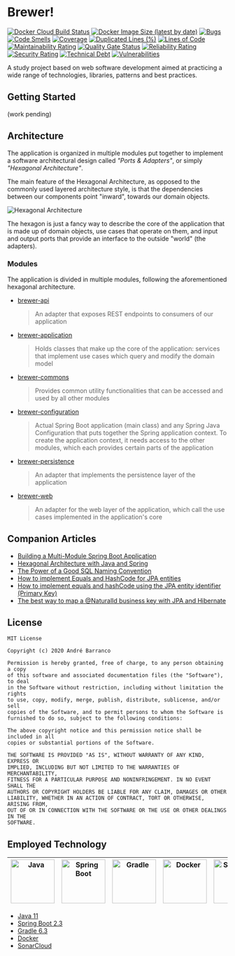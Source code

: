 # Brewer!
[![Docker Cloud Build Status](https://img.shields.io/docker/cloud/build/bandrefilipe/brewer)](https://hub.docker.com/r/bandrefilipe/brewer)
[![Docker Image Size (latest by date)](https://img.shields.io/docker/image-size/bandrefilipe/brewer?sort=date)](https://hub.docker.com/r/bandrefilipe/brewer)
[![Bugs](https://sonarcloud.io/api/project_badges/measure?project=bandrefilipe_brewer&metric=bugs)](https://sonarcloud.io/dashboard?id=bandrefilipe_brewer)
[![Code Smells](https://sonarcloud.io/api/project_badges/measure?project=bandrefilipe_brewer&metric=code_smells)](https://sonarcloud.io/dashboard?id=bandrefilipe_brewer)
[![Coverage](https://sonarcloud.io/api/project_badges/measure?project=bandrefilipe_brewer&metric=coverage)](https://sonarcloud.io/dashboard?id=bandrefilipe_brewer)
[![Duplicated Lines (%)](https://sonarcloud.io/api/project_badges/measure?project=bandrefilipe_brewer&metric=duplicated_lines_density)](https://sonarcloud.io/dashboard?id=bandrefilipe_brewer)
[![Lines of Code](https://sonarcloud.io/api/project_badges/measure?project=bandrefilipe_brewer&metric=ncloc)](https://sonarcloud.io/dashboard?id=bandrefilipe_brewer)
[![Maintainability Rating](https://sonarcloud.io/api/project_badges/measure?project=bandrefilipe_brewer&metric=sqale_rating)](https://sonarcloud.io/dashboard?id=bandrefilipe_brewer)
[![Quality Gate Status](https://sonarcloud.io/api/project_badges/measure?project=bandrefilipe_brewer&metric=alert_status)](https://sonarcloud.io/dashboard?id=bandrefilipe_brewer)
[![Reliability Rating](https://sonarcloud.io/api/project_badges/measure?project=bandrefilipe_brewer&metric=reliability_rating)](https://sonarcloud.io/dashboard?id=bandrefilipe_brewer)
[![Security Rating](https://sonarcloud.io/api/project_badges/measure?project=bandrefilipe_brewer&metric=security_rating)](https://sonarcloud.io/dashboard?id=bandrefilipe_brewer)
[![Technical Debt](https://sonarcloud.io/api/project_badges/measure?project=bandrefilipe_brewer&metric=sqale_index)](https://sonarcloud.io/dashboard?id=bandrefilipe_brewer)
[![Vulnerabilities](https://sonarcloud.io/api/project_badges/measure?project=bandrefilipe_brewer&metric=vulnerabilities)](https://sonarcloud.io/dashboard?id=bandrefilipe_brewer)

A study project based on web software development aimed at practicing a wide range of technologies, libraries, patterns and best practices.

## Getting Started
(work pending)

## Architecture
The application is organized in multiple modules put together to implement a software architectural design called _"Ports & Adapters"_, or simply _"Hexagonal Architecture"_.

The main feature of the Hexagonal Architecture, as opposed to the commonly used layered architecture style, is that the dependencies between our components point "inward", towards our domain objects.

<img alt="Hexagonal Architecture" src="https://reflectoring.io/assets/img/posts/spring-hexagonal/hexagonal-architecture.png"/>

The hexagon is just a fancy way to describe the core of the application that is made up of domain objects, use cases that operate on them, and input and output ports that provide an interface to the outside "world" (the adapters).

### Modules
The application is divided in multiple modules, following the aforementioned hexagonal architecture.

- [brewer-api](./adapters/brewer-api/README.md "brewer-api")
  > An adapter that exposes REST endpoints to consumers of our application
- [brewer-application](./brewer-application/README.md "brewer-application")
  > Holds classes that make up the core of the application: services that implement use cases which query and modify the domain model
- [brewer-commons](./brewer-commons/README.md "brewer-commons")
  > Provides common utility functionalities that can be accessed and used by all other modules
- [brewer-configuration](./brewer-configuration/README.md "brewer-configuration")
  > Actual Spring Boot application (main class) and any Spring Java Configuration that puts together the Spring application context. To create the application context, it needs access to the other modules, which each provides certain parts of the application
- [brewer-persistence](./adapters/brewer-persistence/README.md "brewer-persistence")
  > An adapter that implements the persistence layer of the application
- [brewer-web](./adapters/brewer-web/README.md "brewer-web")
  > An adapter for the web layer of the application, which call the use cases implemented in the application's core

## Companion Articles
- [Building a Multi-Module Spring Boot Application](https://reflectoring.io/spring-boot-gradle-multi-module/ "reflectoring.io")
- [Hexagonal Architecture with Java and Spring](https://reflectoring.io/spring-hexagonal/ "reflectoring.io")
- [The Power of a Good SQL Naming Convention](https://www.xaprb.com/blog/2008/10/26/the-power-of-a-good-sql-naming-convention/ "xaprb.com")
- [How to implement Equals and HashCode for JPA entities](https://vladmihalcea.com/hibernate-facts-equals-and-hashcode/ "vladmihalcea.com")
- [How to implement equals and hashCode using the JPA entity identifier (Primary Key)](https://vladmihalcea.com/how-to-implement-equals-and-hashcode-using-the-jpa-entity-identifier/ "vladmihalcea.com")
- [The best way to map a @NaturalId business key with JPA and Hibernate](https://vladmihalcea.com/the-best-way-to-map-a-naturalid-business-key-with-jpa-and-hibernate/ "vladmihalcea.com")

## License
```
MIT License

Copyright (c) 2020 André Barranco

Permission is hereby granted, free of charge, to any person obtaining a copy
of this software and associated documentation files (the "Software"), to deal
in the Software without restriction, including without limitation the rights
to use, copy, modify, merge, publish, distribute, sublicense, and/or sell
copies of the Software, and to permit persons to whom the Software is
furnished to do so, subject to the following conditions:

The above copyright notice and this permission notice shall be included in all
copies or substantial portions of the Software.

THE SOFTWARE IS PROVIDED "AS IS", WITHOUT WARRANTY OF ANY KIND, EXPRESS OR
IMPLIED, INCLUDING BUT NOT LIMITED TO THE WARRANTIES OF MERCHANTABILITY,
FITNESS FOR A PARTICULAR PURPOSE AND NONINFRINGEMENT. IN NO EVENT SHALL THE
AUTHORS OR COPYRIGHT HOLDERS BE LIABLE FOR ANY CLAIM, DAMAGES OR OTHER
LIABILITY, WHETHER IN AN ACTION OF CONTRACT, TORT OR OTHERWISE, ARISING FROM,
OUT OF OR IN CONNECTION WITH THE SOFTWARE OR THE USE OR OTHER DEALINGS IN THE
SOFTWARE.
```

## Employed Technology

|<img alt="Java" src="https://www.vectorlogo.zone/logos/java/java-ar21.svg" width="100">|<img alt="Spring Boot" src="https://www.vectorlogo.zone/logos/springio/springio-ar21.svg" width="100">|<img alt="Gradle" src="https://www.vectorlogo.zone/logos/gradle/gradle-ar21.svg" width="100">|<img alt="Docker" src="https://www.vectorlogo.zone/logos/docker/docker-ar21.svg" width="100">|<img alt="SonarCloud" src="https://sonarcloud.io/images/project_badges/sonarcloud-white.svg" width="100">|
|:---:|:---:|:---:|:---:|:---:|

- [Java 11](https://www.oracle.com/java/ "oracle.com")
- [Spring Boot 2.3](https://spring.io/projects/spring-boot "spring.io")
- [Gradle 6.3](https://gradle.org/ "gradle.org")
- [Docker](https://www.docker.com "docker.com")
- [SonarCloud](https://sonarcloud.io "sonarcloud.io")
